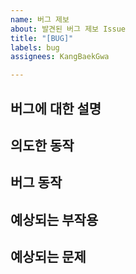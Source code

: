 ```yaml
---
name: 버그 제보
about: 발견된 버그 제보 Issue
title: "[BUG]"
labels: bug
assignees: KangBaekGwa

---
```


<!-- Assigness는 본인과, 버그가 발생된 기능 담당자를 추가합니다-->

## 버그에 대한 설명

## 의도한 동작

## 버그 동작

## 예상되는 부작용

## 예상되는 문제
